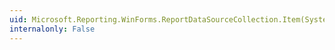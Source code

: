 ```yaml
---
uid: Microsoft.Reporting.WinForms.ReportDataSourceCollection.Item(System.String)
internalonly: False
---
```

